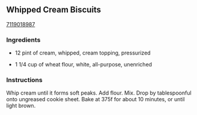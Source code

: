 ## Whipped Cream Biscuits

[7119018987](http://www.food.com/recipe/whipped-cream-biscuits-427887)

### Ingredients

 - 12 pint of cream, whipped, cream topping, pressurized

 - 1 1/4 cup of wheat flour, white, all-purpose, unenriched

### Instructions

Whip cream until it forms soft peaks. Add flour. Mix. Drop by tablespoonful onto ungreased cookie sheet. Bake at 375f for about 10 minutes, or until light brown.